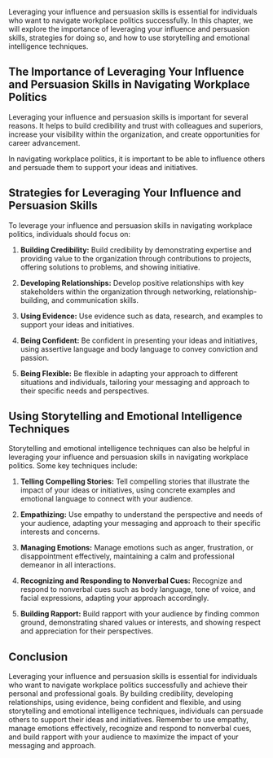 
Leveraging your influence and persuasion skills is essential for individuals who want to navigate workplace politics successfully. In this chapter, we will explore the importance of leveraging your influence and persuasion skills, strategies for doing so, and how to use storytelling and emotional intelligence techniques.

The Importance of Leveraging Your Influence and Persuasion Skills in Navigating Workplace Politics
--------------------------------------------------------------------------------------------------

Leveraging your influence and persuasion skills is important for several reasons. It helps to build credibility and trust with colleagues and superiors, increase your visibility within the organization, and create opportunities for career advancement.

In navigating workplace politics, it is important to be able to influence others and persuade them to support your ideas and initiatives.

Strategies for Leveraging Your Influence and Persuasion Skills
--------------------------------------------------------------

To leverage your influence and persuasion skills in navigating workplace politics, individuals should focus on:

1. **Building Credibility:** Build credibility by demonstrating expertise and providing value to the organization through contributions to projects, offering solutions to problems, and showing initiative.

2. **Developing Relationships:** Develop positive relationships with key stakeholders within the organization through networking, relationship-building, and communication skills.

3. **Using Evidence:** Use evidence such as data, research, and examples to support your ideas and initiatives.

4. **Being Confident:** Be confident in presenting your ideas and initiatives, using assertive language and body language to convey conviction and passion.

5. **Being Flexible:** Be flexible in adapting your approach to different situations and individuals, tailoring your messaging and approach to their specific needs and perspectives.

Using Storytelling and Emotional Intelligence Techniques
--------------------------------------------------------

Storytelling and emotional intelligence techniques can also be helpful in leveraging your influence and persuasion skills in navigating workplace politics. Some key techniques include:

1. **Telling Compelling Stories:** Tell compelling stories that illustrate the impact of your ideas or initiatives, using concrete examples and emotional language to connect with your audience.

2. **Empathizing:** Use empathy to understand the perspective and needs of your audience, adapting your messaging and approach to their specific interests and concerns.

3. **Managing Emotions:** Manage emotions such as anger, frustration, or disappointment effectively, maintaining a calm and professional demeanor in all interactions.

4. **Recognizing and Responding to Nonverbal Cues:** Recognize and respond to nonverbal cues such as body language, tone of voice, and facial expressions, adapting your approach accordingly.

5. **Building Rapport:** Build rapport with your audience by finding common ground, demonstrating shared values or interests, and showing respect and appreciation for their perspectives.

Conclusion
----------

Leveraging your influence and persuasion skills is essential for individuals who want to navigate workplace politics successfully and achieve their personal and professional goals. By building credibility, developing relationships, using evidence, being confident and flexible, and using storytelling and emotional intelligence techniques, individuals can persuade others to support their ideas and initiatives. Remember to use empathy, manage emotions effectively, recognize and respond to nonverbal cues, and build rapport with your audience to maximize the impact of your messaging and approach.

